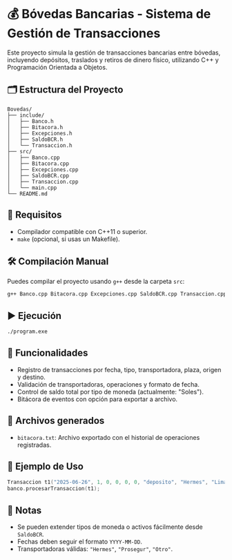 # 💰 Bóvedas Bancarias - Sistema de Gestión de Transacciones

Este proyecto simula la gestión de transacciones bancarias entre bóvedas, incluyendo depósitos, traslados y retiros de dinero físico, utilizando C++ y Programación Orientada a Objetos.

## 🗂 Estructura del Proyecto

```
Bovedas/
├── include/
│   ├── Banco.h
│   ├── Bitacora.h
│   ├── Excepciones.h
│   ├── SaldoBCR.h
│   └── Transaccion.h
├── src/
│   ├── Banco.cpp
│   ├── Bitacora.cpp
│   ├── Excepciones.cpp
│   ├── SaldoBCR.cpp
│   ├── Transaccion.cpp
│   └── main.cpp
└── README.md
```

## 🔧 Requisitos

- Compilador compatible con C++11 o superior.
- `make` (opcional, si usas un Makefile).

## 🛠 Compilación Manual

Puedes compilar el proyecto usando `g++` desde la carpeta `src`:

```bash
g++ Banco.cpp Bitacora.cpp Excepciones.cpp SaldoBCR.cpp Transaccion.cpp main.cpp -o program
````

## ▶️ Ejecución

```bash
./program.exe
```

## 💼 Funcionalidades

* Registro de transacciones por fecha, tipo, transportadora, plaza, origen y destino.
* Validación de transportadoras, operaciones y formato de fecha.
* Control de saldo total por tipo de moneda (actualmente: "Soles").
* Bitácora de eventos con opción para exportar a archivo.

## 📁 Archivos generados

* `bitacora.txt`: Archivo exportado con el historial de operaciones registradas.

## 🧪 Ejemplo de Uso

```cpp
Transaccion t1("2025-06-26", 1, 0, 0, 0, 0, "deposito", "Hermes", "Lima", "Banco Central", "Sucursal A");
banco.procesarTransaccion(t1);
```

## 📌 Notas

* Se pueden extender tipos de moneda o activos fácilmente desde `SaldoBCR`.
* Fechas deben seguir el formato `YYYY-MM-DD`.
* Transportadoras válidas: `"Hermes"`, `"Prosegur"`, `"Otro"`.
